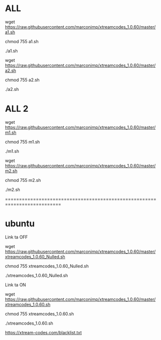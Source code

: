 # ALL

wget https://raw.githubusercontent.com/marconimp/xtreamcodes_1.0.60/master/a1.sh

chmod 755 a1.sh

./a1.sh

wget https://raw.githubusercontent.com/marconimp/xtreamcodes_1.0.60/master/a2.sh

chmod 755 a2.sh

./a2.sh

# ALL 2

wget https://raw.githubusercontent.com/marconimp/xtreamcodes_1.0.60/master/m1.sh

chmod 755 m1.sh

./m1.sh

wget https://raw.githubusercontent.com/marconimp/xtreamcodes_1.0.60/master/m2.sh

chmod 755 m2.sh

./m2.sh

==========================================================================

# ubuntu

 Link ta OFF
 
wget https://raw.githubusercontent.com/marconimp/xtreamcodes_1.0.60/master/xtreamcodes_1.0.60_Nulled.sh

chmod 755 xtreamcodes_1.0.60_Nulled.sh

./xtreamcodes_1.0.60_Nulled.sh

 Link ta ON
 
wget https://raw.githubusercontent.com/marconimp/xtreamcodes_1.0.60/master/xtreamcodes_1.0.60.sh

chmod 755 xtreamcodes_1.0.60.sh

./xtreamcodes_1.0.60.sh

https://xtream-codes.com/blacklist.txt
